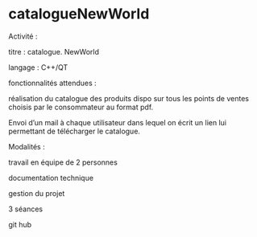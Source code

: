 # catalogueNewWorld

Activité :

titre : catalogue. NewWorld

langage : C++/QT

fonctionnalités attendues :

réalisation du catalogue des produits dispo sur tous les points de ventes choisis par le consommateur au format pdf.

Envoi d’un mail à chaque utilisateur dans lequel on écrit un lien lui permettant de télécharger le catalogue.

Modalités :

travail en équipe de 2 personnes

documentation technique

gestion du projet

3 séances

git hub
